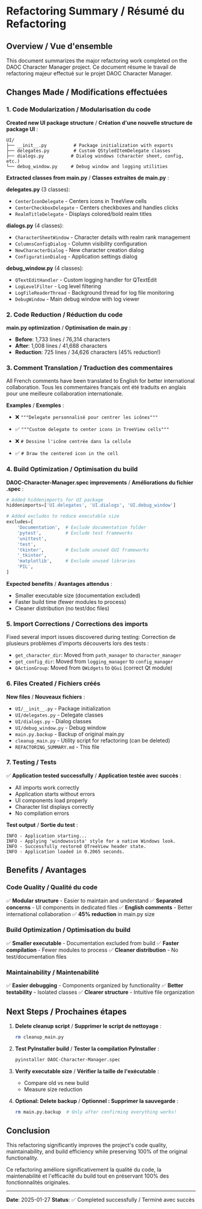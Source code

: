 # Refactoring Summary / Résumé du Refactoring

## Overview / Vue d'ensemble

This document summarizes the major refactoring work completed on the DAOC Character Manager project.
Ce document résume le travail de refactoring majeur effectué sur le projet DAOC Character Manager.

## Changes Made / Modifications effectuées

### 1. Code Modularization / Modularisation du code

**Created new UI package structure** / **Création d'une nouvelle structure de package UI** :
```
UI/
├── __init__.py          # Package initialization with exports
├── delegates.py         # Custom QStyledItemDelegate classes
├── dialogs.py          # Dialog windows (character sheet, config, etc.)
└── debug_window.py     # Debug window and logging utilities
```

**Extracted classes from main.py** / **Classes extraites de main.py** :

**delegates.py** (3 classes):
- `CenterIconDelegate` - Centers icons in TreeView cells
- `CenterCheckboxDelegate` - Centers checkboxes and handles clicks  
- `RealmTitleDelegate` - Displays colored/bold realm titles

**dialogs.py** (4 classes):
- `CharacterSheetWindow` - Character details with realm rank management
- `ColumnsConfigDialog` - Column visibility configuration
- `NewCharacterDialog` - New character creation dialog
- `ConfigurationDialog` - Application settings dialog

**debug_window.py** (4 classes):
- `QTextEditHandler` - Custom logging handler for QTextEdit
- `LogLevelFilter` - Log level filtering
- `LogFileReaderThread` - Background thread for log file monitoring
- `DebugWindow` - Main debug window with log viewer

### 2. Code Reduction / Réduction du code

**main.py optimization** / **Optimisation de main.py** :
- **Before**: 1,733 lines / 76,314 characters
- **After**: 1,008 lines / 41,688 characters
- **Reduction**: 725 lines / 34,626 characters (45% reduction!)

### 3. Comment Translation / Traduction des commentaires

All French comments have been translated to English for better international collaboration.
Tous les commentaires français ont été traduits en anglais pour une meilleure collaboration internationale.

**Examples** / **Exemples** :
- ❌ `"""Delegate personnalisé pour centrer les icônes"""` 
- ✅ `"""Custom delegate to center icons in TreeView cells"""`

- ❌ `# Dessine l'icône centrée dans la cellule`
- ✅ `# Draw the centered icon in the cell`

### 4. Build Optimization / Optimisation du build

**DAOC-Character-Manager.spec improvements** / **Améliorations du fichier .spec** :

```python
# Added hiddenimports for UI package
hiddenimports=['UI.delegates', 'UI.dialogs', 'UI.debug_window']

# Added excludes to reduce executable size
excludes=[
    'Documentation',  # Exclude documentation folder
    'pytest',         # Exclude test frameworks
    'unittest',
    'test',
    'tkinter',        # Exclude unused GUI frameworks
    '_tkinter',
    'matplotlib',     # Exclude unused libraries
    'PIL',
]
```

**Expected benefits** / **Avantages attendus** :
- Smaller executable size (documentation excluded)
- Faster build time (fewer modules to process)
- Cleaner distribution (no test/doc files)

### 5. Import Corrections / Corrections des imports

Fixed several import issues discovered during testing:
Correction de plusieurs problèmes d'imports découverts lors des tests :

- `get_character_dir`: Moved from `path_manager` to `character_manager`
- `get_config_dir`: Moved from `logging_manager` to `config_manager`
- `QActionGroup`: Moved from `QWidgets` to `QGui` (correct Qt module)

### 6. Files Created / Fichiers créés

**New files** / **Nouveaux fichiers** :
- `UI/__init__.py` - Package initialization
- `UI/delegates.py` - Delegate classes
- `UI/dialogs.py` - Dialog classes
- `UI/debug_window.py` - Debug window
- `main.py.backup` - Backup of original main.py
- `cleanup_main.py` - Utility script for refactoring (can be deleted)
- `REFACTORING_SUMMARY.md` - This file

### 7. Testing / Tests

✅ **Application tested successfully** / **Application testée avec succès** :
- All imports work correctly
- Application starts without errors  
- UI components load properly
- Character list displays correctly
- No compilation errors

**Test output** / **Sortie du test** :
```
INFO - Application starting...
INFO - Applying 'windowsvista' style for a native Windows look.
INFO - Successfully restored QTreeView header state.
INFO - Application loaded in 0.2065 seconds.
```

## Benefits / Avantages

### Code Quality / Qualité du code
✅ **Modular structure** - Easier to maintain and understand
✅ **Separated concerns** - UI components in dedicated files
✅ **English comments** - Better international collaboration
✅ **45% reduction** in main.py size

### Build Optimization / Optimisation du build
✅ **Smaller executable** - Documentation excluded from build
✅ **Faster compilation** - Fewer modules to process
✅ **Cleaner distribution** - No test/documentation files

### Maintainability / Maintenabilité
✅ **Easier debugging** - Components organized by functionality
✅ **Better testability** - Isolated classes
✅ **Clearer structure** - Intuitive file organization

## Next Steps / Prochaines étapes

1. **Delete cleanup script** / **Supprimer le script de nettoyage** :
   ```bash
   rm cleanup_main.py
   ```

2. **Test PyInstaller build** / **Tester la compilation PyInstaller** :
   ```bash
   pyinstaller DAOC-Character-Manager.spec
   ```

3. **Verify executable size** / **Vérifier la taille de l'exécutable** :
   - Compare old vs new build
   - Measure size reduction

4. **Optional: Delete backup** / **Optionnel : Supprimer la sauvegarde** :
   ```bash
   rm main.py.backup  # Only after confirming everything works!
   ```

## Conclusion

This refactoring significantly improves the project's code quality, maintainability, and build efficiency while preserving 100% of the original functionality.

Ce refactoring améliore significativement la qualité du code, la maintenabilité et l'efficacité du build tout en préservant 100% des fonctionnalités originales.

---

**Date**: 2025-01-27
**Status**: ✅ Completed successfully / Terminé avec succès
